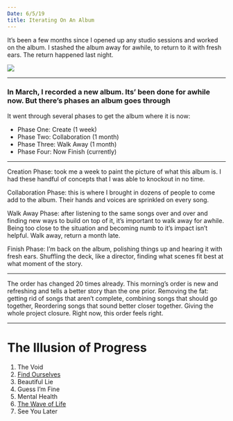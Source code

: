 ```yaml
---
Date: 6/5/19
title: Iterating On An Album
---
```


It’s been a few months since I opened up any studio sessions and worked on the album. I stashed the album away for awhile, to return to it with fresh ears. The return happened last night.

![][image-1]

---- 
  
### In March, I recorded a new album. Its’ been done for awhile now. But there’s phases an album goes through

It went through several phases to get the album where it is now:

- Phase One: Create (1 week)
- Phase Two: Collaboration (1 month)
- Phase Three: Walk Away (1 month)
- Phase Four: Now Finish (currently)

---- 

Creation Phase: took me a week to paint the picture of what this album is. I had these handful of concepts that I was able to knockout in no time.

Collaboration Phase: this is where I brought in dozens of people to come add to the album. Their hands and voices are sprinkled on every song.

Walk Away Phase: after listening to the same songs over and over and finding new ways to build on top of it, it’s important to walk away for awhile. Being too close to the situation and becoming numb to it’s impact isn’t helpful. Walk away, return a month late.

Finish Phase: I’m back on the album, polishing things up and hearing it with fresh ears. Shuffling the deck, like a director, finding what scenes fit best at what moment of the story.

---- 

The order has changed 20 times already. This morning’s order is new and refreshing and tells a better story than the one prior. Removing the fat: getting rid of songs that aren’t complete, combining songs that should go together, Reordering songs that sound better closer together. Giving the whole project closure. Right now, this order feels right. 

---- 

# The Illusion of Progress

1. The Void
2. [Find Ourselves][1]
3. Beautiful Lie
4. Guess I’m Fine
5. Mental Health
6. [The Wave of Life][2]
7. See You Later

[1]:	https://nashp.com/find-ourselves-music-video
[2]:	https://nashp.com/the-wave-of-life-music-video

[image-1]:	https://i.imgur.com/xwmzVpW.jpg